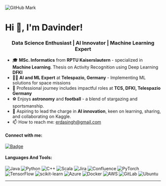 ![GitHub Mark](https://github.githubassets.com/images/modules/logos_page/GitHub-Mark.png)

# Hi 👋, I'm Davinder!

<h3 align="center">Data Science Enthusiast | AI Innovator | Machine Learning Expert </h3>

- 🎓 **MSc. Informatics** from **RPTU Kaiserslautern** - specialized in **Machine Learning**. Thesis on Activity Recognition using Deep Learning **DFKI**
- 👨‍💼 **AI and ML Expert** at **Telespazio, Germany** - Implementing ML solutions for space missions<!-- - 🌱 I’m currently learning Scala and polishing my C++ skills for machine learning. -->
- 🏢 Professional journey includes impactful roles at **TCS, DFKI, Telespazio Germany**<!-- - 📈 Developed **patented chemistry image model** and innovative dataset background removal techniques. -->
- ⚽ Enjoys **astronomy** and **football** - a blend of stargazing and sportsmanship.
- 🎯 Aspiring to lead the charge in **AI innovation**, keen on learning, sharing, and collaborating on Kaggle.
- 📫 How to reach me: erdasingh@gmail.com

#### Connect with me:
[![Badge](https://img.shields.io/badge/-LinkedIn-blue?style=flat-square&logo=Linkedin&logoColor=white&link=LINK_TO_YOUR_PROFILE)](https://www.linkedin.com/in/singhdavinderpal/)
<!-- [![Twitter Badge](https://img.shields.io/twitter/url?url=https%3A%2F%2Ftwitter.com%2Fajit_kumar_ak)](https://twitter.com/ajit_kumar_ak) -->


#### Languages And Tools:
<!-- ![Top Langs](https://github-readme-stats.vercel.app/api/top-langs/?username=ajits-github&layout=compact) -->

![Java](https://img.shields.io/badge/Java-%23ED8B00.svg?style=flat-square&logo=java&logoColor=white)
![Python](https://img.shields.io/badge/Python-%233776AB.svg?style=flat-square&logo=python&logoColor=white)
![C++](https://img.shields.io/badge/C++-%2300599C.svg?style=flat-square&logo=c%2B%2B&logoColor=white)
![Scala](https://img.shields.io/badge/Scala-%23DC322F.svg?style=flat-square&logo=scala&logoColor=white)
![Jira](https://img.shields.io/badge/Jira-%230A0FFF.svg?style=flat-square&logo=jira&logoColor=white)
![Confluence](https://img.shields.io/badge/Confluence-%23172B4D.svg?style=flat-square&logo=confluence&logoColor=white)
![PyTorch](https://img.shields.io/badge/PyTorch-%23EE4C2C.svg?style=flat-square&logo=pytorch&logoColor=white)
![TensorFlow](https://img.shields.io/badge/TensorFlow-%23FF6F00.svg?style=flat-square&logo=tensorflow&logoColor=white)
![scikit-learn](https://img.shields.io/badge/scikitlearn-%23F7931E.svg?style=flat-square&logo=scikit-learn&logoColor=white)
![Azure](https://img.shields.io/badge/Azure-%230072C6.svg?style=flat-square&logo=microsoftazure&logoColor=white)
![Docker](https://img.shields.io/badge/Docker-%232496ED.svg?style=flat-square&logo=docker&logoColor=white)
![AWS](https://img.shields.io/badge/AWS-%23232F3E.svg?style=flat-square&logo=amazonaws&logoColor=white)
![GitLab](https://img.shields.io/badge/GitLab-%23FCA121.svg?style=flat-square&logo=gitlab&logoColor=white)
![Ubuntu](https://img.shields.io/badge/Ubuntu-%23E95420.svg?style=flat-square&logo=ubuntu&logoColor=white)

<!-- ![GitHub Streak](https://github-readme-streak-stats.herokuapp.com/?user=ajits-github) -->

---